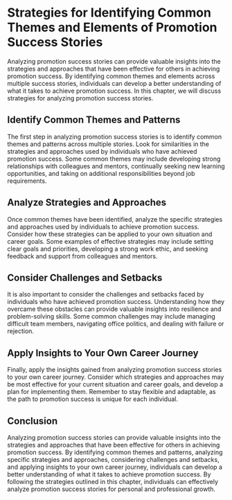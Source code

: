 Strategies for Identifying Common Themes and Elements of Promotion Success Stories
==================================================================================================================================

Analyzing promotion success stories can provide valuable insights into the strategies and approaches that have been effective for others in achieving promotion success. By identifying common themes and elements across multiple success stories, individuals can develop a better understanding of what it takes to achieve promotion success. In this chapter, we will discuss strategies for analyzing promotion success stories.

Identify Common Themes and Patterns
-----------------------------------

The first step in analyzing promotion success stories is to identify common themes and patterns across multiple stories. Look for similarities in the strategies and approaches used by individuals who have achieved promotion success. Some common themes may include developing strong relationships with colleagues and mentors, continually seeking new learning opportunities, and taking on additional responsibilities beyond job requirements.

Analyze Strategies and Approaches
---------------------------------

Once common themes have been identified, analyze the specific strategies and approaches used by individuals to achieve promotion success. Consider how these strategies can be applied to your own situation and career goals. Some examples of effective strategies may include setting clear goals and priorities, developing a strong work ethic, and seeking feedback and support from colleagues and mentors.

Consider Challenges and Setbacks
--------------------------------

It is also important to consider the challenges and setbacks faced by individuals who have achieved promotion success. Understanding how they overcame these obstacles can provide valuable insights into resilience and problem-solving skills. Some common challenges may include managing difficult team members, navigating office politics, and dealing with failure or rejection.

Apply Insights to Your Own Career Journey
-----------------------------------------

Finally, apply the insights gained from analyzing promotion success stories to your own career journey. Consider which strategies and approaches may be most effective for your current situation and career goals, and develop a plan for implementing them. Remember to stay flexible and adaptable, as the path to promotion success is unique for each individual.

Conclusion
----------

Analyzing promotion success stories can provide valuable insights into the strategies and approaches that have been effective for others in achieving promotion success. By identifying common themes and patterns, analyzing specific strategies and approaches, considering challenges and setbacks, and applying insights to your own career journey, individuals can develop a better understanding of what it takes to achieve promotion success. By following the strategies outlined in this chapter, individuals can effectively analyze promotion success stories for personal and professional growth.
